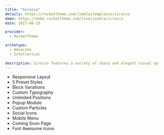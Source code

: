 ```yaml
---
title: "Sirocco"
details: https://rockettheme.com/joomla/templates/sirocco
demo: https://demo.rockettheme.com/live/joomla/sirocco
date: 2017-06-15

provider: 
  - RocketTheme

archetype:
  - Advocate
  - Intellectual
  
description: Sirocco features a variety of sharp and elegant visual options for site content via RokSprocket, with its many layouts and themes. The design paradigm behind Sirocco is a flat and contemporary approach, to keep a fresh but engaging site experience.
---
```


* Responsive Layout
* 5 Preset Styles
* Block Variations
* Custom Typography
* Unlimited Positions
* Popup Module
* Custom Particles
* Social Icons
* Mobile Menu
* Coming Soon Page
* Font Awesome Icons	